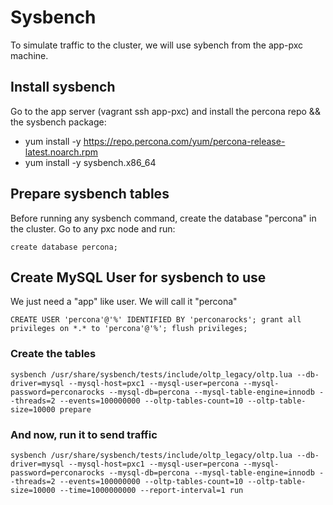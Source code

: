 # Sysbench

To simulate traffic to the cluster, we will use sybench from the app-pxc machine. 

## Install sysbench

Go to the app server (vagrant ssh app-pxc) and install the percona repo && the sysbench package:

- yum install -y https://repo.percona.com/yum/percona-release-latest.noarch.rpm
- yum install -y sysbench.x86_64

## Prepare sysbench tables

Before running any sysbench command, create the database "percona" in the cluster. Go to any pxc node and run: 

```
create database percona;
```

## Create MySQL User for sysbench to use

We just need a "app" like user. We will call it "percona"

```
CREATE USER 'percona'@'%' IDENTIFIED BY 'perconarocks'; grant all privileges on *.* to 'percona'@'%'; flush privileges;
```

### Create the tables

```
sysbench /usr/share/sysbench/tests/include/oltp_legacy/oltp.lua --db-driver=mysql --mysql-host=pxc1 --mysql-user=percona --mysql-password=perconarocks --mysql-db=percona --mysql-table-engine=innodb --threads=2 --events=100000000 --oltp-tables-count=10 --oltp-table-size=10000 prepare
```

### And now, run it to send traffic

```
sysbench /usr/share/sysbench/tests/include/oltp_legacy/oltp.lua --db-driver=mysql --mysql-host=pxc1 --mysql-user=percona --mysql-password=perconarocks --mysql-db=percona --mysql-table-engine=innodb --threads=2 --events=100000000 --oltp-tables-count=10 --oltp-table-size=10000 --time=1000000000 --report-interval=1 run
```

## 

